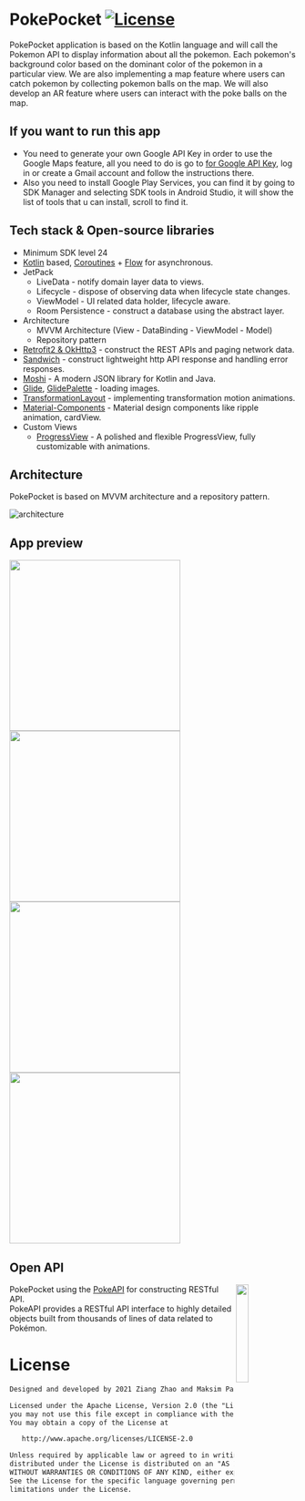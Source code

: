 # PokePocket [![License](https://img.shields.io/badge/License-Apache%202.0-blue.svg)](https://opensource.org/licenses/Apache-2.0)
PokePocket application is based on the Kotlin language and will call the Pokemon API to display information about all the pokemon. Each pokemon's background color based on the dominant color of the pokemon in a particular view. We are also implementing a map feature where users can catch pokemon by collecting pokemon balls on the map. We will also develop an AR feature where users can interact with the poke balls on the map.

## If you want to run this app
- You need to generate your own Google API Key in order to use the Google Maps feature, all you need to do is go to [for Google API Key](https://console.cloud.google.com/home), log in or create a Gmail account and follow the instructions there.
- Also you need to install Google Play Services, you can find it by going to SDK Manager and selecting SDK tools in Android Studio, it will show the list of tools that u can install, scroll to find it.

## Tech stack & Open-source libraries
- Minimum SDK level 24
- [Kotlin](https://kotlinlang.org/) based, [Coroutines](https://github.com/Kotlin/kotlinx.coroutines) + [Flow](https://kotlin.github.io/kotlinx.coroutines/kotlinx-coroutines-core/kotlinx.coroutines.flow/) for asynchronous.
- JetPack
  - LiveData - notify domain layer data to views.
  - Lifecycle - dispose of observing data when lifecycle state changes.
  - ViewModel - UI related data holder, lifecycle aware.
  - Room Persistence - construct a database using the abstract layer.
- Architecture
  - MVVM Architecture (View - DataBinding - ViewModel - Model)
  - Repository pattern
- [Retrofit2 & OkHttp3](https://github.com/square/retrofit) - construct the REST APIs and paging network data.
- [Sandwich](https://github.com/skydoves/Sandwich) - construct lightweight http API response and handling error responses.
- [Moshi](https://github.com/square/moshi/) - A modern JSON library for Kotlin and Java.
- [Glide](https://github.com/bumptech/glide), [GlidePalette](https://github.com/florent37/GlidePalette) - loading images.
- [TransformationLayout](https://github.com/skydoves/transformationlayout) - implementing transformation motion animations.
- [Material-Components](https://github.com/material-components/material-components-android) - Material design components like ripple animation, cardView.
- Custom Views
  - [ProgressView](https://github.com/skydoves/progressview) - A polished and flexible ProgressView, fully customizable with animations.


## Architecture
PokePocket is based on MVVM architecture and a repository pattern.

![architecture](https://user-images.githubusercontent.com/24237865/77502018-f7d36000-6e9c-11ea-92b0-1097240c8689.png)

## App preview
<img src="https://user-images.githubusercontent.com/56063269/136838912-a928a71d-96be-4206-a37f-1901294eff58.png" width="300"> <img src="https://user-images.githubusercontent.com/56063269/136839892-dde5036c-f454-42c3-9848-2787afaaf81d.png" width="300"> <img src="https://user-images.githubusercontent.com/56063269/136839960-827fa4eb-1f53-41fa-ac77-dbf70c8ae21a.png" width="300"> <img src="https://user-images.githubusercontent.com/56063269/136841299-11a5ec19-6b64-432f-bbc3-534766736274.png" width="300">

## Open API

<img src="https://user-images.githubusercontent.com/24237865/83422649-d1b1d980-a464-11ea-8c91-a24fdf89cd6b.png" align="right" width="21%"/>

PokePocket using the [PokeAPI](https://pokeapi.co/) for constructing RESTful API.<br>
PokeAPI provides a RESTful API interface to highly detailed objects built from thousands of lines of data related to Pokémon.

# License
```xml
Designed and developed by 2021 Ziang Zhao and Maksim Pasnitsenko.

Licensed under the Apache License, Version 2.0 (the "License");
you may not use this file except in compliance with the License.
You may obtain a copy of the License at

   http://www.apache.org/licenses/LICENSE-2.0

Unless required by applicable law or agreed to in writing, software
distributed under the License is distributed on an "AS IS" BASIS,
WITHOUT WARRANTIES OR CONDITIONS OF ANY KIND, either express or implied.
See the License for the specific language governing permissions and
limitations under the License.





